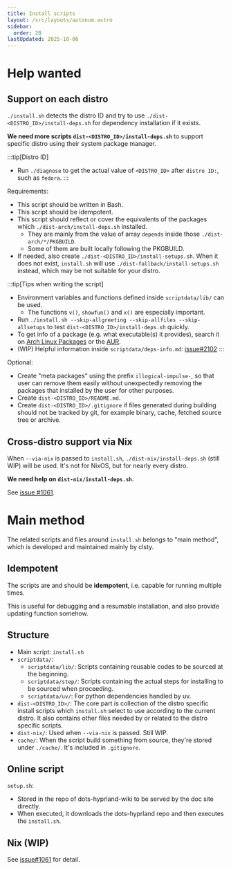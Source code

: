 ```yaml
---
title: Install scripts
layout: /src/layouts/autonum.astro
sidebar:
  order: 20
lastUpdated: 2025-10-06
---
```

# Help wanted
## Support on each distro
`./install.sh` detects the distro ID and try to use `./dist-<DISTRO_ID>/install-deps.sh` for dependency installation if it exists.

**We need more scripts `dist-<DISTRO_ID>/install-deps.sh`** to support specific distro using their system package manager.

:::tip[Distro ID]
- Run `./diagnose` to get the actual value of `<DISTRO_ID>` after `distro ID:`, such as `fedora`.
:::

Requirements:
- This script should be written in Bash.
- This script should be idempotent.
- This script should reflect or cover the equivalents of the packages which `./dist-arch/install-deps.sh` installed.
  - They are mainly from the value of array `depends` inside those `./dist-arch/*/PKGBUILD`.
  - Some of them are built locally following the PKGBUILD.
- If needed, also create `./dist-<DISTRO_ID>/install-setups.sh`. When it does not exist, `install.sh` will use `./dist-fallback/install-setups.sh` instead, which may be not suitable for your distro.

:::tip[Tips when writing the script]
- Environment variables and functions defined inside `scriptdata/lib/` can be used.
  - The functions `v()`, `showfun()` and `x()` are especially important.
- Run `./install.sh --skip-allgreeting --skip-allfiles --skip-allsetups` to test `dist-<DISTRO_ID>/install-deps.sh` quickly.
- To get info of a package (e.g. what executable(s) it provides), search it on [Arch Linux Packages](https://archlinux.org/packages) or the [AUR](https://aur.archlinux.org/packages).
- (WIP) Helpful information inside `scriptdata/deps-info.md`: [issue#2102](https://github.com/end-4/dots-hyprland/issues/2102)
:::

Optional:
- Create "meta packages" using the prefix `illogical-impulse-`, so that user can remove them easily without unexpectedly removing the packages that installed by the user for other purposes.
- Create `dist-<DISTRO_ID>/README.md`.
- Create `dist-<DISTRO_ID>/.gitignore` if files generated during building should not be tracked by git, for example binary, cache, fetched source tree or archive.

## Cross-distro support via Nix
When `--via-nix` is passed to `install.sh`, `./dist-nix/install-deps.sh` (still WIP) will be used. It's not for NixOS, but for nearly every distro.

**We need help on `dist-nix/install-deps.sh`.**

See [issue #1061](https://github.com/end-4/dots-hyprland/issues/1061).


# Main method
The related scripts and files around `install.sh` belongs to "main method", which is developed and maintained mainly by clsty.
## Idempotent
The scripts are and should be **idempotent**, i.e. capable for running multiple times.

This is useful for debugging and a resumable installation, and also provide updating function somehow.
## Structure
- Main script: `install.sh`
- `scriptdata/`: 
  - `scriptdata/lib/`: Scripts containing reusable codes to be sourced at the beginning.
  - `scriptdata/step/`: Scripts containing the actual steps for installing to be sourced when proceeding.
  - `scriptdata/uv/`: For python dependencies handled by uv.
- `dist-<DISTRO_ID>/`: The core part is collection of the distro specific install scripts which `install.sh` select to use according to the current distro. It also contains other files needed by or related to the distro specific scripts.
- `dist-nix/`: Used when `--via-nix` is passed. Still WIP.
- `cache/`: When the script build something from source, they're stored under `./cache/`. It's included in `.gitignore`.

## Online script
`setup.sh`:
- Stored in the repo of dots-hyprland-wiki to be served by the doc site directly.
- When executed, it downloads the dots-hyprland repo and then executes the `install.sh`.

## Nix (WIP)
See [issue#1061](https://github.com/end-4/dots-hyprland/issues/1061) for detail.
